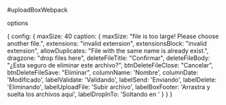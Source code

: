 #uploadBoxWebpack

options

{
  config: {
    maxSize: 40
    caption: {
      maxSize: "file is too large! Please choose another file.",
      extensions: "invalid extension",
      extensionsBlock: "invalid extension",
      allowDuplicates: "File with the same name is already exist.",
      dragzone: "drop files here",
      deleteFileTitle: "Confirmar",
      deleteFileBody: "¿Esta seguro de eliminar este archivo?",
      btnDeleteFileClose: "Cancelar",
      btnDeleteFileSave: "Eliminar",
      columnName: 'Nombre',
      columnDate: 'Modificado',
      labelValidate: 'Validando',
      labelSend: 'Enviando',
      labelDelete: 'Eliminando',
      labelUploadFile: 'Subir archivo',
      labelBoxFooter: 'Arrastra y suelta los archivos aquí',
      labelDropInTo: 'Soltando en '
    }
  }
}
